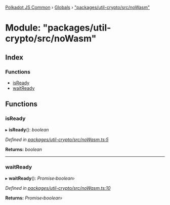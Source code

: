 [Polkadot JS Common](../README.md) › [Globals](../globals.md) › ["packages/util-crypto/src/noWasm"](_packages_util_crypto_src_nowasm_.md)

# Module: "packages/util-crypto/src/noWasm"

## Index

### Functions

* [isReady](_packages_util_crypto_src_nowasm_.md#isready)
* [waitReady](_packages_util_crypto_src_nowasm_.md#waitready)

## Functions

###  isReady

▸ **isReady**(): *boolean*

*Defined in [packages/util-crypto/src/noWasm.ts:5](https://github.com/polkadot-js/common/blob/2f7d5cd4/packages/util-crypto/src/noWasm.ts#L5)*

**Returns:** *boolean*

___

###  waitReady

▸ **waitReady**(): *Promise‹boolean›*

*Defined in [packages/util-crypto/src/noWasm.ts:10](https://github.com/polkadot-js/common/blob/2f7d5cd4/packages/util-crypto/src/noWasm.ts#L10)*

**Returns:** *Promise‹boolean›*
